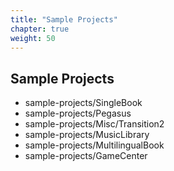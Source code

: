 ```yaml
---
title: "Sample Projects"
chapter: true
weight: 50
---
```


## Sample Projects

- sample-projects/SingleBook
- sample-projects/Pegasus
- sample-projects/Misc/Transition2
- sample-projects/MusicLibrary
- sample-projects/MultilingualBook
- sample-projects/GameCenter